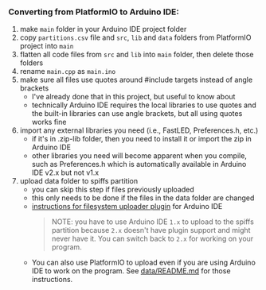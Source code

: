 ### Converting from PlatformIO to Arduino IDE:
1. make `main` folder in your Arduino IDE project folder
1. copy `partitions.csv` file and `src`, `lib` and `data` folders from PlatformIO project into `main`
1. flatten all code files from `src` and `lib` into `main` folder, then delete those folders
1. rename `main.cpp` as `main.ino`
1. make sure all files use quotes around #include targets instead of angle brackets 
    * I've already done that in this project, but useful to know about
    * technically Arduino IDE requires the local libraries to use quotes and the built-in libraries can use angle brackets, but all using quotes works fine
1. import any external libraries you need (i.e., FastLED, Preferences.h, etc.)
    * if it's in .zip-lib folder, then you need to install it or import the zip in Arduino IDE
    * other libraries you need will become apparent when you compile, such as Preferences.h which is automatically available in Arduino IDE v2.x but not v1.x
1. upload data folder to spiffs partition
    * you can skip this step if files previously uploaded
    * this only needs to be done if the files in the data folder are changed
    * [instructions for filesystem uploader plugin](https://randomnerdtutorials.com/install-esp32-filesystem-uploader-arduino-ide/) for Arduino IDE
      > NOTE: you have to use Arduino IDE `1.x` to upload to the spiffs partition because `2.x` doesn't have plugin support and might never have it. 
      >You can switch back to `2.x` for working on your program. 
    * You can also use PlatformIO to upload even if you are using Arduino IDE to work on the program. See [data/README.md](../data/README.md) for those instructions.